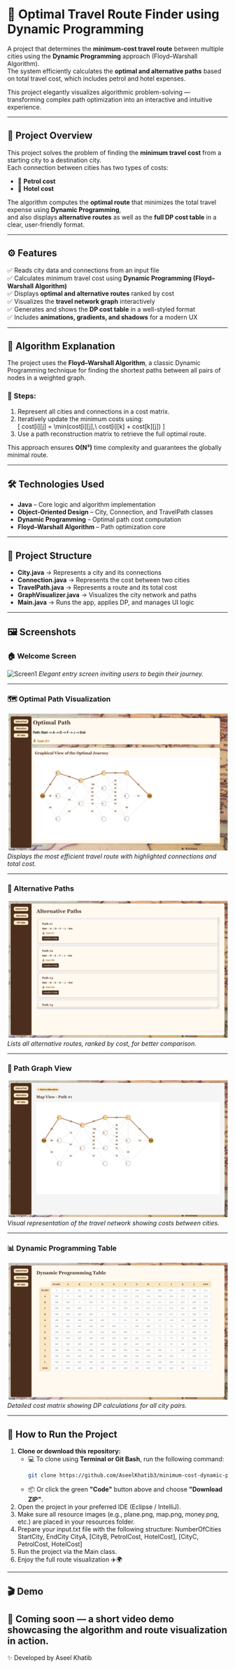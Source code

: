 # 🚀 Optimal Travel Route Finder using Dynamic Programming

A project that determines the **minimum-cost travel route** between multiple cities using the **Dynamic Programming** approach (Floyd–Warshall Algorithm).  
The system efficiently calculates the **optimal and alternative paths** based on total travel cost, which includes petrol and hotel expenses.

This project elegantly visualizes algorithmic problem-solving — transforming complex path optimization into an interactive and intuitive experience.

---

## 🎯 Project Overview

This project solves the problem of finding the **minimum travel cost** from a starting city to a destination city.  
Each connection between cities has two types of costs:

- 🚗 **Petrol cost**  
- 🏨 **Hotel cost**  

The algorithm computes the **optimal route** that minimizes the total travel expense using **Dynamic Programming**,  
and also displays **alternative routes** as well as the **full DP cost table** in a clear, user-friendly format.

---

## ⚙️ Features

✅ Reads city data and connections from an input file  
✅ Calculates minimum travel cost using **Dynamic Programming (Floyd–Warshall Algorithm)**  
✅ Displays **optimal and alternative routes** ranked by cost  
✅ Visualizes the **travel network graph** interactively  
✅ Generates and shows the **DP cost table** in a well-styled format  
✅ Includes **animations, gradients, and shadows** for a modern UX  

---

## 🧠 Algorithm Explanation

The project uses the **Floyd–Warshall Algorithm**, a classic Dynamic Programming technique for finding the shortest paths between all pairs of nodes in a weighted graph.

### 🧩 Steps:
1. Represent all cities and connections in a cost matrix.  
2. Iteratively update the minimum costs using:  
   \[
   cost[i][j] = \min(cost[i][j],\ cost[i][k] + cost[k][j])
   \]
3. Use a path reconstruction matrix to retrieve the full optimal route.  

This approach ensures **O(N³)** time complexity and guarantees the globally minimal route.

---

## 🛠️ Technologies Used

- **Java** – Core logic and algorithm implementation  
- **Object-Oriented Design** – City, Connection, and TravelPath classes  
- **Dynamic Programming** – Optimal path cost computation  
- **Floyd–Warshall Algorithm** – Path optimization core  

---

## 📂 Project Structure

- **City.java** → Represents a city and its connections  
- **Connection.java** → Represents the cost between two cities  
- **TravelPath.java** → Represents a route and its total cost  
- **GraphVisualizer.java** → Visualizes the city network and paths  
- **Main.java** → Runs the app, applies DP, and manages UI logic  

---

## 🖼️ Screenshots

### 🏠 Welcome Screen
![Screen1](./Screen1.png)
*Elegant entry screen inviting users to begin their journey.*

---

### 🗺️ Optimal Path Visualization
![Screen2](./Screen2.png)
*Displays the most efficient travel route with highlighted connections and total cost.*

---

### 🧩 Alternative Paths
![Screen3](./Screen3.png)
*Lists all alternative routes, ranked by cost, for better comparison.*

---

### 🧭 Path Graph View
![Screen4](./Screen4.png)
*Visual representation of the travel network showing costs between cities.*

---

### 📊 Dynamic Programming Table
![Screen5](./Screen5.png)
*Detailed cost matrix showing DP calculations for all city pairs.*

---

## 🚀 How to Run the Project

1. **Clone or download this repository:**
   - 💻 To clone using **Terminal or Git Bash**, run the following command:
     ```bash
     git clone https://github.com/AseelKhatib3/minimum-cost-dynamic-programming.git
     ```
   - 📦 Or click the green **"Code"** button above and choose **"Download ZIP"**.
2. Open the project in your preferred IDE (Eclipse / IntelliJ).
3. Make sure all resource images (e.g., plane.png, map.png, money.png, etc.) are placed in your resources folder.
4. Prepare your input.txt file with the following structure:
NumberOfCities
StartCity, EndCity
CityA, [CityB, PetrolCost, HotelCost], [CityC, PetrolCost, HotelCost]
5. Run the project via the Main class.
6. Enjoy the full route visualization ✈️🌍

---
## 🎬 Demo

🎥 Coming soon — a short video demo showcasing the algorithm and route visualization in action.
---
✨ Developed by Aseel Khatib
